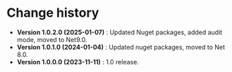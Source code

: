 # Change history

* **Version 1.0.2.0 (2025-01-07)** : Updated Nuget packages, added audit mode, moved to Net9.0.
* **Version 1.0.1.0 (2024-01-04)** : Updated nuget packages, moved to Net 8.0.
* **Version 1.0.0.0 (2023-11-11)** : 1.0 release.